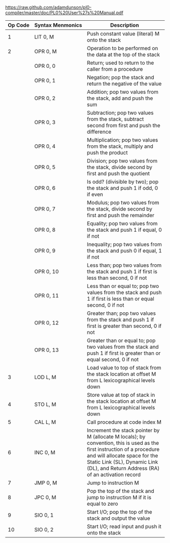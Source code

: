 
https://raw.github.com/adamdunson/pl0-compiler/master/doc/PL0%20User%27s%20Manual.pdf

| Op&nbsp;Code | Syntax&nbsp;Menmonics     | Description                                                                                          |
|---------|----------------------|------------------------------------------------------------------------------------------------------|
| 1       | LIT 0, M             | Push constant value (literal) M onto the stack                                                       |
| 2       | OPR 0, M             | Operation to be performed on the data at the top of the stack                                          |
|         | OPR 0, 0             | Return; used to return to the caller from a procedure                                                |
|         | OPR 0, 1             | Negation; pop the stack and return the negative of the value                                          |
|         | OPR 0, 2             | Addition; pop two values from the stack, add and push the sum                                        |
|         | OPR 0, 3             | Subtraction; pop two values from the stack, subtract second from first and push the difference        |
|         | OPR 0, 4             | Multiplication; pop two values from the stack, multiply and push the product                          |
|         | OPR 0, 5    | Division; pop two values from the stack, divide second by first and push the quotient                 |
|         | OPR 0, 6    | Is odd? (divisible by two); pop the stack and push 1 if odd, 0 if even                              |
|         | OPR 0, 7    | Modulus; pop two values from the stack, divide second by first and push the remainder                 |
|         | OPR 0, 8    | Equality; pop two values from the stack and push 1 if equal, 0 if not                                |
|         | OPR 0, 9    | Inequality; pop two values from the stack and push 0 if equal, 1 if not                              |
|         | OPR 0, 10   | Less than; pop two values from the stack and push 1 if first is less than second, 0 if not          |
|         | OPR 0, 11   | Less than or equal to; pop two values from the stack and push 1 if first is less than or equal second, 0 if not |
|         | OPR 0, 12   | Greater than; pop two values from the stack and push 1 if first is greater than second, 0 if not     |
|         | OPR 0, 13   | Greater than or equal to; pop two values from the stack and push 1 if first is greater than or equal second, 0 if not |
| 3       | LOD L, M    | Load value to top of stack from the stack location at offset M from L lexicographical levels down   |
| 4       | STO L, M    | Store value at top of stack in the stack location at offset M from L lexicographical levels down    |
| 5       | CAL L, M    | Call procedure at code index M                                                                       |
| 6       | INC 0, M    | Increment the stack pointer by M (allocate M locals); by convention, this is used as the first instruction of a procedure and will allocate space for the Static Link (SL), Dynamic Link (DL), and Return Address (RA) of an activation record |
| 7       | JMP 0, M    | Jump to instruction M                                                                                 |
| 8       | JPC 0, M    | Pop the top of the stack and jump to instruction M if it is equal to zero                             |
| 9       | SIO 0, 1    | Start I/O; pop the top of the stack and output the value                                              |
| 10      | SIO 0, 2    | Start I/O; read input and push it onto the stack                                                     |
